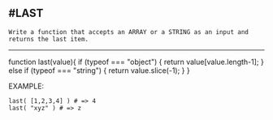 #LAST
---

```Write a function that accepts an ARRAY or a STRING as an input and returns the last item.```

----

function last(value){
    if (typeof === "object") {
    return value[value.length-1];
    } else if (typeof === "string") {
    return value.slice(-1);
    }
}


EXAMPLE:

    last( [1,2,3,4] ) # => 4
    last( "xyz" ) # => z